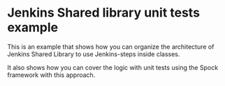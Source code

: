 # Jenkins Shared library unit tests example

This is an example that shows how you can organize the architecture of Jenkins Shared Library to use Jenkins-steps inside classes.

It also shows how you can cover the logic with unit tests using the Spock framework with this approach.
